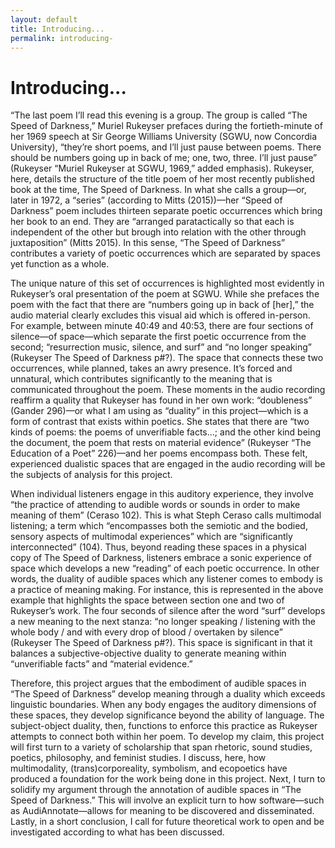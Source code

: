 ```yaml
---
layout: default
title: Introducing...
permalink: introducing-
---
```

<!-- Add an essay or interpretive material below this line,
using HTML or markdown.  Do not modify this file above this line -->
# Introducing...

“The last poem I’ll read this evening is a group. The group is called “The Speed of Darkness,” Muriel Rukeyser prefaces during the fortieth-minute of her 1969 speech at Sir George Williams University (SGWU, now Concordia University), “they’re short poems, and I’ll just pause between poems. There should be numbers going up in back of me; one, two, three. I’ll just pause” (Rukeyser “Muriel Rukeyser at SGWU, 1969,” added emphasis). Rukeyser, here, details the structure of the title poem of her most recently published book at the time, The Speed of Darkness. In what she calls a group—or, later in 1972, a “series” (according to Mitts (2015))—her “Speed of Darkness” poem includes thirteen separate poetic occurrences which bring her book to an end. They are “arranged paratactically so that each is independent of the other but brough into relation with the other through juxtaposition” (Mitts 2015). In this sense, “The Speed of Darkness” contributes a variety of poetic occurrences which are separated by spaces yet function as a whole.

The unique nature of this set of occurrences is highlighted most evidently in Rukeyser’s oral presentation of the poem at SGWU. While she prefaces the poem with the fact that there are “numbers going up in back of [her],” the audio material clearly excludes this visual aid which is offered in-person. For example, between minute 40:49 and 40:53, there are four sections of silence—of space—which separate the first poetic occurrence from the second; “resurrection music, silence, and surf” and “no longer speaking” (Rukeyser The Speed of Darkness p#?). The space that connects these two occurrences, while planned, takes an awry presence. It’s forced and unnatural, which contributes significantly to the meaning that is communicated throughout the poem. These moments in the audio recording reaffirm a quality that Rukeyser has found in her own work: “doubleness” (Gander 296)—or what I am using as “duality” in this project—which is a form of contrast that exists within poetics. She states that there are “two kinds of poems: the poems of unverifiable facts…; and the other kind being the document, the poem that rests on material evidence” (Rukeyser “The Education of a Poet” 226)—and her poems encompass both. These felt, experienced dualistic spaces that are engaged in the audio recording will be the subjects of analysis for this project.

When individual listeners engage in this auditory experience, they involve “the practice of attending to audible words or sounds in order to make meaning of them” (Ceraso 102). This is what Steph Ceraso calls multimodal listening; a term which “encompasses both the semiotic and the bodied, sensory aspects of multimodal experiences” which are “significantly interconnected” (104). Thus, beyond reading these spaces in a physical copy of The Speed of Darkness, listeners embrace a sonic experience of space which develops a new “reading” of each poetic occurrence. In other words, the duality of audible spaces which any listener comes to embody is a practice of meaning making. For instance, this is represented in the above example that highlights the space between section one and two of Rukeyser’s work. The four seconds of silence after the word “surf” develops a new meaning to the next stanza: “no longer speaking / listening with the whole body / and with every drop of blood / overtaken by silence” (Rukeyser The Speed of Darkness p#?). This space is significant in that it balances a subjective-objective duality to generate meaning within “unverifiable facts” and “material evidence.”

Therefore, this project argues that the embodiment of audible spaces in “The Speed of Darkness” develop meaning through a duality which exceeds linguistic boundaries. When any body engages the auditory dimensions of these spaces, they develop significance beyond the ability of language. The subject-object duality, then, functions to enforce this practice as Rukeyser attempts to connect both within her poem. To develop my claim, this project will first turn to a variety of scholarship that span rhetoric, sound studies, poetics, philosophy, and feminist studies. I discuss, here, how multimodality, (trans)corporeality, symbolism, and ecopoetics have produced a foundation for the work being done in this project. Next, I turn to solidify my argument through the annotation of audible spaces in “The Speed of Darkness.” This will involve an explicit turn to how software—such as AudiAnnotate—allows for meaning to be discovered and disseminated. Lastly, in a short conclusion, I call for future theoretical work to open and be investigated according to what has been discussed. 

